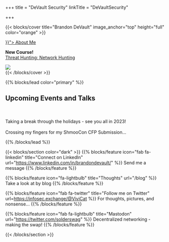 +++
title = "DeVault Security"
linkTitle = "DeVaultSecurity"

+++

{{< blocks/cover title="Brandon DeVault" image_anchor="top" height="full" color="orange" >}}
<div class="mx-auto">
	<a class="btn btn-lg btn-primary mr-3 mb-4" href="{{< relref "/about" >}}">
		About Me <i class="fas fa-arrow-alt-circle-right ml-2"></i>
	</a>
	<p class="lead mt-5"><b>New Course!</b>
	<br>
	<a href="https://www.pluralsight.com/courses/threat-hunting-network-hunting">Threat Hunting: Network Hunting</a>
	</p>
	<img src="/static/threat-hunting-network-hunting.png"</img>
</div>
{{< /blocks/cover >}}




{{% blocks/lead color="primary" %}}
<h2><b>Upcoming Events and Talks</b></h2>
<br>
<br>
Taking a break through the holidays - see you all in 2023!
<br><br>
Crossing my fingers for my ShmooCon CFP Submission...

{{% /blocks/lead %}}

{{< blocks/section color="dark" >}}
{{% blocks/feature icon="fab fa-linkedin" title="Connect on LinkedIn" url="https://www.linkedin.com/in/brandondevault/" %}}
Send me a message
{{% /blocks/feature %}}

{{% blocks/feature icon="fa-lightbulb" title="Thoughts" url="/blog" %}}
Take a look at by blog
{{% /blocks/feature %}}

{{% blocks/feature icon="fab fa-twitter" title="Follow me on Twitter" url=https://infosec.exchange/@ViviCat %}}
For thoughts, pictures, and nonsense...
{{% /blocks/feature %}}

{{% blocks/feature icon="fab fa-lightbulb" title="Mastodon" url="https://twitter.com/solderswag" %}}
Decentralized networking - making the swap!
{{% /blocks/feature %}}

{{< /blocks/section >}}

